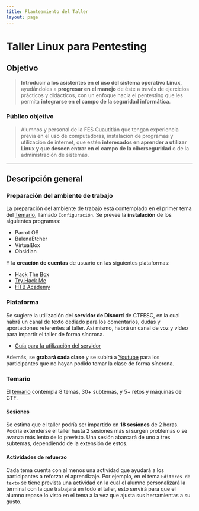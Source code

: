 ```yaml
---
title: Planteamiento del Taller
layout: page
---
```


<!-- encuesta -->
<div data-tf-sidetab="oXMXcNsW" data-tf-opacity="100" data-tf-iframe-props="title=Hola, somos CTFESC" data-tf-transitive-search-params data-tf-button-color="#164D4D" data-tf-button-text="Encuesta" style="all:unset;"></div><script src="//embed.typeform.com/next/embed.js"></script>

# Taller Linux para Pentesting
## Objetivo
> **Introducir a los asistentes en el uso del sistema operativo Linux**, ayudándoles a **progresar en el manejo** de éste a través de ejercicios prácticos y didácticos, con un enfoque hacia el pentesting que les permita **integrarse en el campo de la seguridad informática**.

### Público objetivo
> Alumnos y personal de la FES Cuautitlán que tengan experiencia previa en el uso de computadoras, instalación de programas y utilización de internet, que estén **interesados en aprender a utilizar Linux y que deseen entrar en el campo de la ciberseguridad** o de la administración de sistemas.

---
## Descripción general
### Preparación del ambiente de trabajo
La preparación del ambiente de trabajo está contemplado en el primer tema del [Temario](https://ctfesc.github.io/blog/temario-linux-para-pentesting), llamado `Configuración`.
Se prevee la **instalación** de los siguientes programas:
- Parrot OS
- BalenaEtcher
- VirtualBox
- Obsidian

Y la **creación de cuentas** de usuario en las siguientes plataformas:
- [Hack The Box](https://hackthebox.com)
- [Try Hack Me](https://tryhackme.com)
- [HTB Academy](https://academy.hackthebox.com)


### Plataforma
Se sugiere la utilización del **servidor de Discord** de CTFESC, en la cual habrá un canal de texto dediado para los comentarios, dudas y aportaciones referentes al taller. Así mismo, habrá un canal de voz y vídeo para impartir el taller de forma síncrona.
- [Guía para la utilización del servidor](https://youtu.be/KIV0xUHihAA)

Además, se **grabará cada clase** y se subirá a [Youtube](http://www.youtube.com/@ctfesc) para los participantes que no hayan podido tomar la clase de forma síncrona.

### Temario
El [temario](https://ctfesc.github.io/blog/temario-linux-para-pentesting) contempla 8 temas, 30+ subtemas, y 5+ retos y máquinas de CTF.

#### Sesiones
Se estima que el taller podría ser impartido en **18 sesiones** de 2 horas. Podría extenderse el taller hasta 2 sesiones más si surgen problemas o se avanza más lento de lo previsto.
Una sesión abarcará de uno a tres subtemas, dependiendo de la extensión de estos.

#### Actividades de refuerzo
Cada tema cuenta con al menos una actividad que ayudará a los participantes a reforzar el aprendizaje. Por ejemplo, en el tema `Editores de texto` se tiene prevista una actividad en la cual el alumno personalizará la terminal con la que trabajará en todo el taller, esto servirá para que el alumno repase lo visto en el tema a la vez que ajusta sus herramientas a su gusto.




